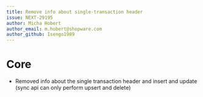 ```yaml
---
title: Remove info about single-transaction header
issue: NEXT-29195
author: Micha Hobert
author_email: m.hobert@shopware.com
author_github: Isengo1989
---
```

# Core
* Removed info about the single transaction header and insert and update (sync api can only perform upsert and delete)
